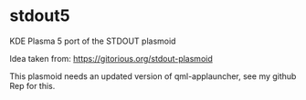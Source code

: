 # stdout5
KDE Plasma 5 port of the STDOUT plasmoid

Idea taken from: https://gitorious.org/stdout-plasmoid

This plasmoid needs an updated version of qml-applauncher, see my github Rep for this.
